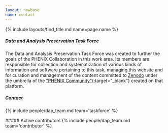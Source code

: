 ```yaml
---
layout: newbase
name: contact
---
```

{% include layouts/find_title.md name=page.name %}

##### Data and Analysis Preservation Task Force

The Data and Analysis Preservation Task Force was created to further the goals of the PHENIX
Collaboration in this work area. Its members are responsible for collection and systematization
of various kinds of information and software pertaining to this task, managing this website and
for curation and management of the content committed to [Zenodo](https://about.zenodo.org/)
under the umbrella of the
["PHENIX Community"](https://zenodo.org/communities/phenixcollaboration/){:target="_blank"} created on that platform.

##### Contact
{% include people/dap_team.md team='taskforce' %}
<p/>
<p/>
##### Active contributors
{% include people/dap_team.md team='contributor' %}

